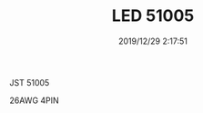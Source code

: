 ﻿---
layout: post 
title: LED 51005
tags: 51005
categories: wire-harness
overview: 
series: 51146
part_number: 511460500
thumb_img: static/201912/201-thumb-20191229163934.jpg
small_img: static/201912/201-20191229163934.jpg
date: 2019/12/29 2:17:51
---


<p>
	JST 51005
</p>
<p>
	26AWG 4PIN
</p>
